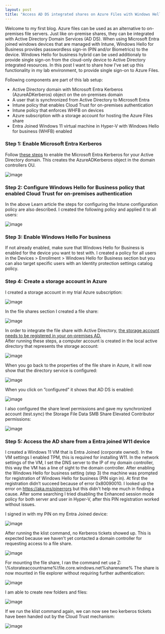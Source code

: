 ```yaml
---
layout: post
title: "Access AD DS integrated shares on Azure Files with Windows Hello for Business Hybrid"
---
```

Welcome to my first blog. Azure files can be used as an alternative to on-premises file servers. Just like on-premise shares, they can be integrated with Active Directory Domain Services (AD DS). When using Microsoft Entra joined windows devices that are managed with Intune, Windows Hello for Business provides passwordless sign-in (PIN and/or Biometrics) to the device.  Windows Hello for business hybrid can be used additionaly to provide single sign-on from the cloud-only device to Active Directory integrated resources. In this post I want to share how I've set up this functionality in my lab environment, to provide single sign-on to Azure Files.

Following components are part of this lab setup:
- Active Directory domain with Microsoft Entra Kerberos (AzureADKerberos) object on the on-premises domain
- A user that is synchronized from Active Directory to Microsoft Entra
- Intune policy that enables Cloud Trust for on-premises authentication
- Intune policy that enforces WHFB on devices
- Azure subscription with a storage account for hosting the Azure Files share
- Entra Joined Windows 11 virtual machine in Hyper-V with Windows Hello for business (WHFB) enabled

### Step 1: Enable Microsoft Entra Kerberos
Follow [these steps](https://learn.microsoft.com/en-us/windows/security/identity-protection/hello-for-business/deploy/hybrid-cloud-kerberos-trust?tabs=intune) to enable the Microsoft Entra Kerberos for your Active Directory domain. This creates the AzureADKerberos object in the domain controllers OU.

![image](https://matthijstuenter.github.io/assets/img/2024-12-04/Picture1.png)


### Step 2: Configure Windows Hello for Business policy that enabled Cloud Trust for on-premises authentication
In the above Learn article the steps for configuring the Intune configuration policy are also described. I created the following policy and applied it to all users:

![image](https://matthijstuenter.github.io/assets/img/2024-12-04/Picture2.png)


### Step 3: Enable Windows Hello For business
If not already enabled, make sure that Windows Hello for Business is enabled for the device you want to test with. I created a policy for all users in the Devices > Enrollment > Windows Hello for Business section but you can also target specific users with an Identity protection settings catalog policy. 

### Step 4: Create a storage account in Azure 
I created a storage account in my trial Azure subscription:

![image](https://matthijstuenter.github.io/assets/img/2024-12-04/Picture4.png)


In the file shares section I created a file share:

![image](https://matthijstuenter.github.io/assets/img/2024-12-04/Picture5.png)


In order to integrate the file share with Active Directory, [the storage account needs to be registered in your on-premises AD.](https://learn.microsoft.com/en-us/azure/storage/files/storage-files-identity-ad-ds-enable)   
After running these steps, a computer account is created in the local active directory that represents the storage account: 

![image](https://matthijstuenter.github.io/assets/img/2024-12-04/Picture6.png)


When you go back to the properties of the file share in Azure, it will now show that the directory service is configured:

![image](https://matthijstuenter.github.io/assets/img/2024-12-04/Picture7.png)


When you click on ”configured” it shows that AD DS is enabled:

![image](https://matthijstuenter.github.io/assets/img/2024-12-04/Picture9.png)


I also configured the share level permissions and gave my synchronized account (test.sync) the Storage File Data SMB Share Elevated Contributor permissions:

![image](https://matthijstuenter.github.io/assets/img/2024-12-04/Picture10.png)


### Step 5: Access the AD share from a Entra joined W11 device 
I created a Windows 11 VM that is Entra Joined (corporate owned). In the VM settings I enabled TPM, this is required for installing W11. In the network settings of the VM, I set the DNS server to the IP of my domain controller, this way the VM has a line of sight to the domain controller. After enabling the Windows Hello for business setting (step 3) the machine was prompted for registration of Windows Hello for business (PIN sign in). At first the registration didn’t succeed because of error 0x80090010. I looked up the error on https://aka.ms/pinerrors but this didn't help me much in finding a cause. After some searching I tried disabling the Enhanced session mode policy for both server and user in Hyper-V, after this PIN registration worked without issues. 
 
I signed in with my PIN on my Entra Joined device:

![image](https://matthijstuenter.github.io/assets/img/2024-12-04/Picture12.png)


After running the klist command, no Kerberos tickets showed up. This is expected because we haven’t yet contacted a domain controller for requesting access to a file share. 

![image](https://matthijstuenter.github.io/assets/img/2024-12-04/Picture13.png)

 
For mounting the file share, I ran the command net use Z: \\%storateaccountname%\file.core.windows.net\%sharename% 
The share is now mounted in file explorer without requiring further authentication:

![image](https://matthijstuenter.github.io/assets/img/2024-12-04/Picture14.png)


I am able to create new folders and files:

![image](https://matthijstuenter.github.io/assets/img/2024-12-04/Picture15.png)


If we run the klist command again, we can now see two kerberos tickets have been handed out by the Cloud Trust mechanism:


![image](https://matthijstuenter.github.io/assets/img/2024-12-04/Picture16.png)


